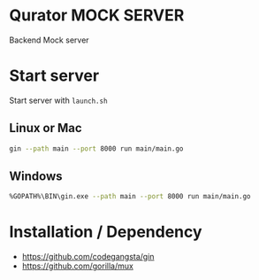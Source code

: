 # Qurator MOCK SERVER

Backend Mock server

# Start server

Start server with `launch.sh`

## Linux or Mac

```bash
gin --path main --port 8000 run main/main.go
```

## Windows

```bash
%GOPATH%\BIN\gin.exe --path main --port 8000 run main/main.go
```

# Installation / Dependency

- https://github.com/codegangsta/gin
- https://github.com/gorilla/mux
